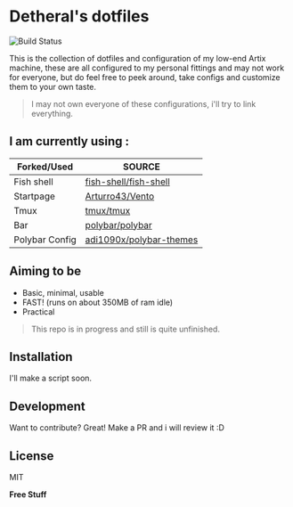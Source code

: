 # Detheral's dotfiles

![Build Status](https://img.shields.io/badge/Linux-dotfiles-yellowgreener)

This is the collection of dotfiles and configuration of my low-end Artix machine, these are all configured to my personal fittings and may not work for everyone, but do feel free to peek around, take configs and customize them to your own taste.
> I may not own everyone of these configurations, i'll try to link everything.
## I am currently using :

| Forked/Used | SOURCE |
| ------ | ------ |
| Fish shell | [fish-shell/fish-shell](https://github.com/fish-shell/fish-shell) |
|Startpage|[Arturro43/Vento](https://github.com/Arturro43/Vento)|
|Tmux|[tmux/tmux](https://github.com/tmux/tmux)|
|Bar|[polybar/polybar](https://github.com/polybar/polybar)|
|Polybar Config|[adi1090x/polybar-themes](https://github.com/adi1090x/polybar-themes)|


## Aiming to be

- Basic, minimal, usable
- FAST! (runs on about 350MB of ram idle)
- Practical


> This repo is in progress and still is quite unfinished.

## Installation

I'll make a script soon.

## Development

Want to contribute? Great!
Make a PR and i will review it :D



## License

MIT

**Free Stuff**

